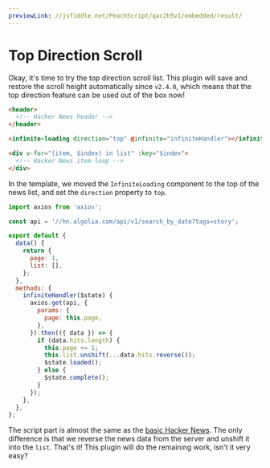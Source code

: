 ```yaml
---
previewLink: //jsfiddle.net/PeachScript/qac2h5v1/embedded/result/
---
```


# Top Direction Scroll

Okay, it's time to try the top direction scroll list. This plugin will save and restore the scroll height automatically since `v2.4.0`, which means that the top direction feature can be used out of the box now!

``` html {5}
<header>
  <!-- Hacker News header -->
</header>

<infinite-loading direction="top" @infinite="infiniteHandler"></infinite-loading>

<div v-for="(item, $index) in list" :key="$index">
  <!-- Hacker News item loop -->
</div>
```

In the template, we moved the `InfiniteLoading` component to the top of the news list, and set the `direction` property to `top`.

``` js {21}
import axios from 'axios';

const api = '//hn.algolia.com/api/v1/search_by_date?tags=story';

export default {
  data() {
    return {
      page: 1,
      list: [],
    };
  },
  methods: {
    infiniteHandler($state) {
      axios.get(api, {
        params: {
          page: this.page,
        },
      }).then(({ data }) => {
        if (data.hits.length) {
          this.page += 1;
          this.list.unshift(...data.hits.reverse());
          $state.loaded();
        } else {
          $state.complete();
        }
      });
    },
  },
};
```

The script part is almost the same as the [basic Hacker News](./start-with-hn.md). The only difference is that we reverse the news data from the server and unshift it into the `list`. That's it! This plugin will do the remaining work, isn't it very easy?
